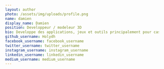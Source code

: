```yaml
---
layout: author
photo: /assets/img/uploads/profile.png
name: damien
display_name: Damien
position: Developpeur / modeleur 3D
bio: Developpe des applications, jeux et outils principalement pour casques VR.
github_username: Holydh
facebook_username: facebook_username
twitter_username: twitter_username
instagram_username: instagram_username
linkedin_username: linkedin_username
medium_username: medium_username
---
```


